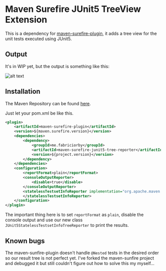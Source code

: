# Maven Surefire JUnit5 TreeView Extension

This is a dependency for [maven-surefire-plugin](https://maven.apache.org/surefire/maven-surefire-plugin/), it adds a tree view for the unit tests executed using JUnit5.

## Output

It's in WIP yet, but the output is something like this:

![alt text](https://i.imgur.com/qMb4eoC.png "output")

## Installation

The Maven Repository can be found [here](https://mvnrepository.com/artifact/me.fabriciorby/maven-surefire-junit5-tree-reporter).

Just let your pom.xml be like this.

```xml
<plugin>
    <artifactId>maven-surefire-plugin</artifactId>
    <version>${maven.surefire.version}</version>
    <dependencies>
        <dependency>
            <groupId>me.fabriciorby</groupId>
            <artifactId>maven-surefire-junit5-tree-reporter</artifactId>
            <version>${project.version}</version>
        </dependency>
    </dependencies>
    <configuration>
        <reportFormat>plain</reportFormat>
        <consoleOutputReporter>
            <disable>true</disable>
        </consoleOutputReporter>
        <statelessTestsetInfoReporter implementation="org.apache.maven.plugin.surefire.extensions.junit5.JUnit5StatelessTestsetInfoTreeReporter">
        </statelessTestsetInfoReporter>
    </configuration>
</plugin>
```

The important thing here is to set ``reportFormat`` as ``plain``, disable the console output and use our new class ``JUnit5StatelessTestsetInfoTreeReporter`` to print the results.

## Known bugs

The maven-sunfire-plugin doesn't handle ``@Nested`` tests in the desired order so our result tree is not perfect yet. I've forked the maven-sunfire project and debugged it but still couldn't figure out how to solve this my myself...
